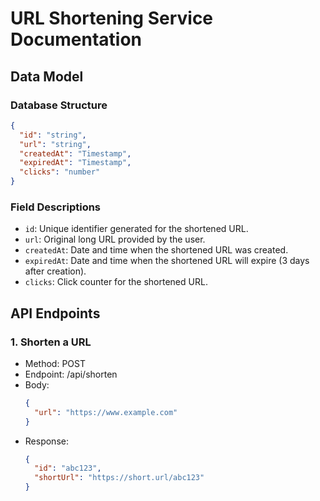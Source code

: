 # URL Shortening Service Documentation

## Data Model
### Database Structure
```json
{
  "id": "string",
  "url": "string",
  "createdAt": "Timestamp",
  "expiredAt": "Timestamp",
  "clicks": "number"
}
```
### Field Descriptions

- `id`: Unique identifier generated for the shortened URL.
- `url`: Original long URL provided by the user.
- `createdAt`: Date and time when the shortened URL was created.
- `expiredAt`: Date and time when the shortened URL will expire (3 days after creation).
- `clicks`: Click counter for the shortened URL.

## API Endpoints
### 1. Shorten a URL
  - Method: POST
  - Endpoint: /api/shorten
  - Body:
    ```json
    {
      "url": "https://www.example.com"
    }
    ```
  - Response:
    ```json
    {
      "id": "abc123",
      "shortUrl": "https://short.url/abc123"
    }
    ```
